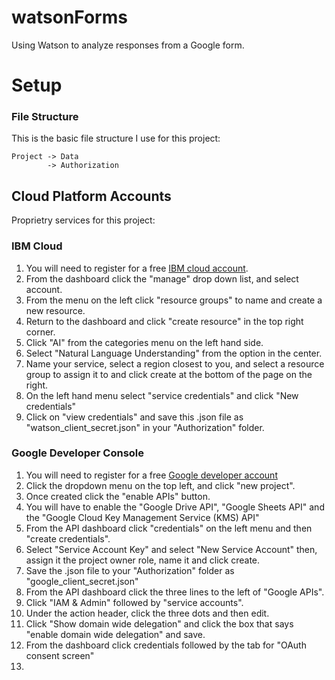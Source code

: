 # watsonForms
Using Watson to analyze responses from a Google form.

# Setup

### File Structure

This is the basic file structure I use for this project:

```
Project -> Data
        -> Authorization
```

## Cloud Platform Accounts

Proprietry services for this project:

### IBM Cloud

1. You will need to register for a free [IBM cloud account](https://cloud.ibm.com/registration).
2. From the dashboard click the "manage" drop down list, and select account.
3. From the menu on the left click "resource groups" to name and create a new resource.
4. Return to the dashboard and click "create resource" in the top right corner.
5. Click "AI" from the categories menu on the left hand side.
6. Select "Natural Language Understanding" from the option in the center.
7. Name your service, select a region closest to you, and select a resource group to assign it to and click create at the bottom of the page on the right.
8. On the left hand menu select "service credentials" and click "New credentials"
9. Click on "view credentials" and save this .json file as "watson_client_secret.json" in your "Authorization" folder.

### Google Developer Console

1. You will need to register for a free [Google developer account](https://console.developers.google.com/)
2. Click the dropdown menu on the top left, and click "new project".
3. Once created click the "enable APIs" button.
4. You will have to enable the "Google Drive API", "Google Sheets API" and the "Google Cloud Key Management Service (KMS) API"
5. From the API dashboard click "credentials" on the left menu and then "create credentials".  
6. Select "Service Account Key" and select "New Service Account" then, assign it the project owner role, name it and click create.
7. Save the .json file to your "Authorization" folder as "google_client_secret.json"
8. From the API dashboard click the three lines to the left of "Google APIs".
9. Click "IAM & Admin" followed by "service accounts".
10. Under the action header, click the three dots and then edit.
11. Click "Show domain wide delegation" and click the box that says "enable domain wide delegation" and save.
12. From the dashboard click credentials followed by the tab for "OAuth consent screen" 
13. 






